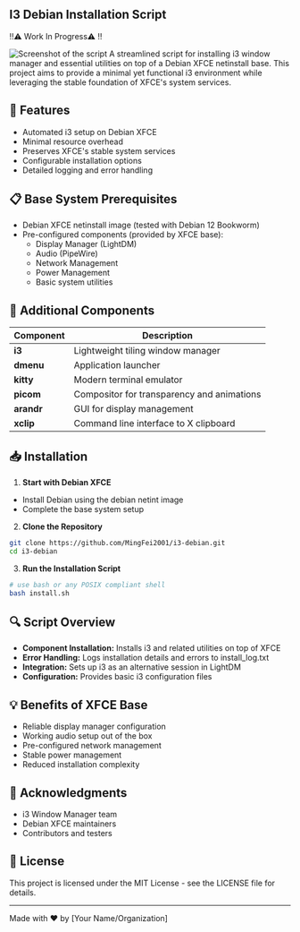 ## I3 Debian Installation Script

!!⚠️ Work In Progress⚠️ !!
<!-- TODO: add a screenshot -->
![Screenshot of the script](#)
A streamlined script for installing i3 window manager and essential utilities on top of a Debian XFCE netinstall base. This project aims to provide a minimal yet functional i3 environment while leveraging the stable foundation of XFCE's system services.

## 🚀 Features
- Automated i3 setup on Debian XFCE
- Minimal resource overhead
- Preserves XFCE's stable system services
- Configurable installation options
- Detailed logging and error handling

## 📋 Base System Prerequisites
- Debian XFCE netinstall image (tested with Debian 12 Bookworm)
- Pre-configured components (provided by XFCE base):
    - Display Manager (LightDM)
    - Audio (PipeWire)
    - Network Management
    - Power Management
    - Basic system utilities

## 🔧 Additional Components
| Component | Description |
|-----------|-------------|
| **i3** | Lightweight tiling window manager |
| **dmenu** | Application launcher |
| **kitty** | Modern terminal emulator |
| **picom** | Compositor for transparency and animations |
| **arandr** | GUI for display management |
| **xclip** | Command line interface to X clipboard |

## 📥 Installation
1. **Start with Debian XFCE**
- Install Debian using the debian netint image
- Complete the base system setup

2. **Clone the Repository**
```bash
git clone https://github.com/MingFei2001/i3-debian.git
cd i3-debian
```

3. **Run the Installation Script**
```bash
# use bash or any POSIX compliant shell
bash install.sh
```

## 🔍 Script Overview
- **Component Installation:** Installs i3 and related utilities on top of XFCE
- **Error Handling:** Logs installation details and errors to install_log.txt
- **Integration:** Sets up i3 as an alternative session in LightDM
- **Configuration:** Provides basic i3 configuration files

## 💡 Benefits of XFCE Base
- Reliable display manager configuration
- Working audio setup out of the box
- Pre-configured network management
- Stable power management
- Reduced installation complexity

## 🙏 Acknowledgments
- i3 Window Manager team
- Debian XFCE maintainers
- Contributors and testers

## 📄 License
This project is licensed under the MIT License - see the LICENSE file for details.

---
Made with ❤️ by [Your Name/Organization]
